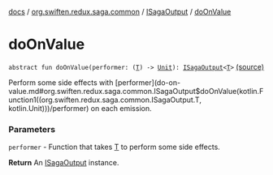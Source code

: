 [docs](../../index.md) / [org.swiften.redux.saga.common](../index.md) / [ISagaOutput](index.md) / [doOnValue](./do-on-value.md)

# doOnValue

`abstract fun doOnValue(performer: (`[`T`](index.md#T)`) -> `[`Unit`](https://kotlinlang.org/api/latest/jvm/stdlib/kotlin/-unit/index.html)`): `[`ISagaOutput`](index.md)`<`[`T`](index.md#T)`>` [(source)](https://github.com/protoman92/KotlinRedux/tree/master/common/common-saga/src/main/kotlin/org/swiften/redux/saga/common/CommonSaga.kt#L96)

Perform some side effects with [performer](do-on-value.md#org.swiften.redux.saga.common.ISagaOutput$doOnValue(kotlin.Function1((org.swiften.redux.saga.common.ISagaOutput.T, kotlin.Unit)))/performer) on each emission.

### Parameters

`performer` - Function that takes [T](index.md#T) to perform some side effects.

**Return**
An [ISagaOutput](index.md) instance.

